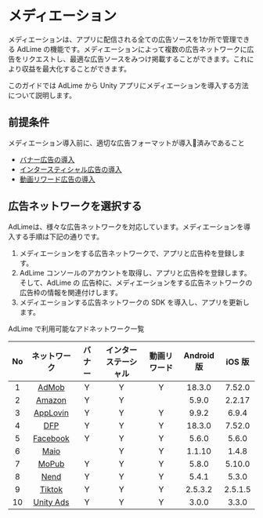 # メディエーション

メディエーションは、アプリに配信される全ての広告ソースを1か所で管理できる AdLime の機能です。メディエーションによって複数の広告ネットワークに広告をリクエストし、最適な広告ソースをみつけ掲載することができます。これにより収益を最大化することができます。

このガイドでは AdLime から Unity アプリにメディエーションを導入する方法について説明します。

##  前提条件

メディエーション導入前に、適切な広告フォーマットが導入済みであること

- [バナー広告の導入](./banner.md)
- [インタースティシャル広告の導入](./Interstitial.md)
- [動画リワード広告の導入](./rewarded.md)

## 広告ネットワークを選択する

AdLimeは、様々な広告ネットワークを対応しています。メディエーションを導入する手順は下記の通りです。

 1. メディエーションをする広告ネットワークで、アプリと広告枠を登録します。
 2. AdLime コンソールのアカウントを取得し、アプリと広告枠を登録します。そして、AdLime の 広告枠に、メディエーションをする広告ネットワークの広告枠の情報を関連付けします。
 3. メディエーションする広告ネットワークの SDK を導入し、アプリを更新します。

AdLime で利用可能なアドネットワーク一覧

| No  | ネットワーク                               | バナー |インターステーシャル|動画リワード| Android 版 | iOS 版   |
|:---:|:-------------------------------------:|:------:|:----:|:--------:|:-----------:|:---------:|
| 1   | [AdMob](./mediation_admob.md)         | Y      | Y    | Y        | 18.3.0      | 7.52.0    |
| 2   | [Amazon](./mediation_amazon.md)       | Y      | Y    |          | 5.9.0       | 2.2.17    |
| 3   | [AppLovin](./mediation_applovin.md)   | Y      | Y    | Y        | 9.9.2       | 6.9.4     |
| 4   | [DFP](./mediation_dfp.md)             | Y      | Y    | Y        | 18.3.0      | 7.52.0    |
| 5   | [Facebook](./mediation_facebook.md)   | Y      | Y    | Y        | 5.6.0       | 5.6.0     |
| 6   | [Maio](./mediation_maio.md)           |        | Y    | Y        | 1.1.10      | 1.4.8     |
| 7   | [MoPub](./mediation_mopub.md)         | Y      | Y    | Y        | 5.8.0       | 5.10.0    |
| 8   | [Nend](./mediation_nend.md)           | Y      | Y    | Y        | 5.4.1       | 5.3.0     |
| 9   | [Tiktok](./mediation_tiktok.md)       | Y      | Y    | Y        | 2.5.3.2     | 2.5.1.5   |
| 10  | [Unity Ads](./mediation_unity_ads.md) | Y      | Y    | Y        | 3.0.0       | 3.3.0     |
